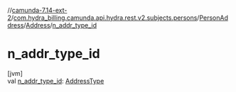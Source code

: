 //[camunda-7.14-ext-2](../../../../index.md)/[com.hydra_billing.camunda.api.hydra.rest.v2.subjects.persons](../../index.md)/[PersonAddress](../index.md)/[Address](index.md)/[n_addr_type_id](n_addr_type_id.md)

# n_addr_type_id

[jvm]\
val [n_addr_type_id](n_addr_type_id.md): [AddressType](../../../com.hydra_billing.camunda.api.hydra.common_types/-address-type/index.md)
